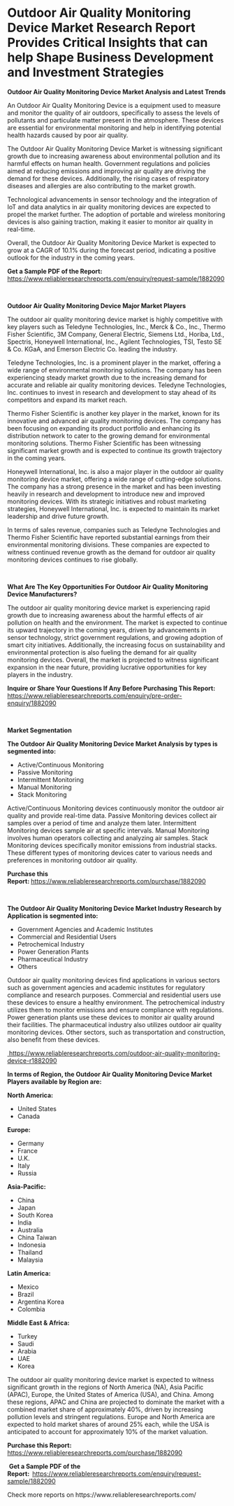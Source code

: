 <p><h1>Outdoor Air Quality Monitoring Device Market Research Report Provides Critical Insights that can help Shape Business Development and Investment Strategies</h1></p><p><strong>Outdoor Air Quality Monitoring Device Market Analysis and Latest Trends</strong></p>
<p><p>An Outdoor Air Quality Monitoring Device is a equipment used to measure and monitor the quality of air outdoors, specifically to assess the levels of pollutants and particulate matter present in the atmosphere. These devices are essential for environmental monitoring and help in identifying potential health hazards caused by poor air quality.</p><p>The Outdoor Air Quality Monitoring Device Market is witnessing significant growth due to increasing awareness about environmental pollution and its harmful effects on human health. Government regulations and policies aimed at reducing emissions and improving air quality are driving the demand for these devices. Additionally, the rising cases of respiratory diseases and allergies are also contributing to the market growth.</p><p>Technological advancements in sensor technology and the integration of IoT and data analytics in air quality monitoring devices are expected to propel the market further. The adoption of portable and wireless monitoring devices is also gaining traction, making it easier to monitor air quality in real-time.</p><p>Overall, the Outdoor Air Quality Monitoring Device Market is expected to grow at a CAGR of 10.1% during the forecast period, indicating a positive outlook for the industry in the coming years.</p></p>
<p><strong>Get a Sample PDF of the Report:&nbsp;</strong> <a href="https://www.reliableresearchreports.com/enquiry/request-sample/1882090">https://www.reliableresearchreports.com/enquiry/request-sample/1882090</a></p>
<p>&nbsp;</p>
<p><strong>Outdoor Air Quality Monitoring Device Major Market Players</strong></p>
<p><p>The outdoor air quality monitoring device market is highly competitive with key players such as Teledyne Technologies, Inc., Merck & Co., Inc., Thermo Fisher Scientific, 3M Company, General Electric, Siemens Ltd., Horiba, Ltd., Spectris, Honeywell International, Inc., Agilent Technologies, TSI, Testo SE & Co. KGaA, and Emerson Electric Co. leading the industry.</p><p>Teledyne Technologies, Inc. is a prominent player in the market, offering a wide range of environmental monitoring solutions. The company has been experiencing steady market growth due to the increasing demand for accurate and reliable air quality monitoring devices. Teledyne Technologies, Inc. continues to invest in research and development to stay ahead of its competitors and expand its market reach.</p><p>Thermo Fisher Scientific is another key player in the market, known for its innovative and advanced air quality monitoring devices. The company has been focusing on expanding its product portfolio and enhancing its distribution network to cater to the growing demand for environmental monitoring solutions. Thermo Fisher Scientific has been witnessing significant market growth and is expected to continue its growth trajectory in the coming years.</p><p>Honeywell International, Inc. is also a major player in the outdoor air quality monitoring device market, offering a wide range of cutting-edge solutions. The company has a strong presence in the market and has been investing heavily in research and development to introduce new and improved monitoring devices. With its strategic initiatives and robust marketing strategies, Honeywell International, Inc. is expected to maintain its market leadership and drive future growth.</p><p>In terms of sales revenue, companies such as Teledyne Technologies and Thermo Fisher Scientific have reported substantial earnings from their environmental monitoring divisions. These companies are expected to witness continued revenue growth as the demand for outdoor air quality monitoring devices continues to rise globally.</p></p>
<p>&nbsp;</p>
<p><strong>What Are The Key Opportunities For Outdoor Air Quality Monitoring Device Manufacturers?</strong></p>
<p><p>The outdoor air quality monitoring device market is experiencing rapid growth due to increasing awareness about the harmful effects of air pollution on health and the environment. The market is expected to continue its upward trajectory in the coming years, driven by advancements in sensor technology, strict government regulations, and growing adoption of smart city initiatives. Additionally, the increasing focus on sustainability and environmental protection is also fueling the demand for air quality monitoring devices. Overall, the market is projected to witness significant expansion in the near future, providing lucrative opportunities for key players in the industry.</p></p>
<p><strong>Inquire or Share Your Questions If Any Before Purchasing This Report:</strong> <a href="https://www.reliableresearchreports.com/enquiry/pre-order-enquiry/1882090">https://www.reliableresearchreports.com/enquiry/pre-order-enquiry/1882090</a></p>
<p>&nbsp;</p>
<p><strong>Market Segmentation</strong></p>
<p><strong>The Outdoor Air Quality Monitoring Device Market Analysis by types is segmented into:</strong></p>
<p><ul><li>Active/Continuous Monitoring</li><li>Passive Monitoring</li><li>Intermittent Monitoring</li><li>Manual Monitoring</li><li>Stack Monitoring</li></ul></p>
<p><p>Active/Continuous Monitoring devices continuously monitor the outdoor air quality and provide real-time data. Passive Monitoring devices collect air samples over a period of time and analyze them later. Intermittent Monitoring devices sample air at specific intervals. Manual Monitoring involves human operators collecting and analyzing air samples. Stack Monitoring devices specifically monitor emissions from industrial stacks. These different types of monitoring devices cater to various needs and preferences in monitoring outdoor air quality.</p></p>
<p><strong>Purchase this Report:&nbsp;</strong><a href="https://www.reliableresearchreports.com/purchase/1882090">https://www.reliableresearchreports.com/purchase/1882090</a></p>
<p>&nbsp;</p>
<p><strong>The Outdoor Air Quality Monitoring Device Market Industry Research by Application is segmented into:</strong></p>
<p><ul><li>Government Agencies and Academic Institutes</li><li>Commercial and Residential Users</li><li>Petrochemical Industry</li><li>Power Generation Plants</li><li>Pharmaceutical Industry</li><li>Others</li></ul></p>
<p><p>Outdoor air quality monitoring devices find applications in various sectors such as government agencies and academic institutes for regulatory compliance and research purposes. Commercial and residential users use these devices to ensure a healthy environment. The petrochemical industry utilizes them to monitor emissions and ensure compliance with regulations. Power generation plants use these devices to monitor air quality around their facilities. The pharmaceutical industry also utilizes outdoor air quality monitoring devices. Other sectors, such as transportation and construction, also benefit from these devices.</p></p>
<p><a href="https://www.reliableresearchreports.com/outdoor-air-quality-monitoring-device-r1882090">&nbsp;https://www.reliableresearchreports.com/outdoor-air-quality-monitoring-device-r1882090</a></p>
<p><strong>In terms of Region, the Outdoor Air Quality Monitoring Device Market Players available by Region are:</strong></p>
<p>
    <p> <strong> North America: </strong>
        <ul>
            <li>United States</li>
            <li>Canada</li>
        </ul>
        </p> 
    <p> <strong> Europe: </strong>
        <ul>
            <li>Germany</li>
            <li>France</li>
            <li>U.K.</li>
            <li>Italy</li>
            <li>Russia</li>
        </ul>
        </p> 
    <p> <strong> Asia-Pacific: </strong>
        <ul>
            <li>China</li>
            <li>Japan</li>
            <li>South Korea</li>
            <li>India</li>
            <li>Australia</li>
            <li>China Taiwan</li>
            <li>Indonesia</li>
            <li>Thailand</li>
            <li>Malaysia</li>
        </ul>
        </p> 
    <p> <strong> Latin America: </strong>
        <ul>
            <li>Mexico</li>
            <li>Brazil</li>
            <li>Argentina Korea</li>
            <li>Colombia</li>
        </ul>
        </p> 
    <p> <strong> Middle East & Africa: </strong>
        <ul>
            <li>Turkey</li>
            <li>Saudi</li>
            <li>Arabia</li>
            <li>UAE</li>
            <li>Korea</li>
        </ul>
    </p>
    </p>
<p><p>The outdoor air quality monitoring device market is expected to witness significant growth in the regions of North America (NA), Asia Pacific (APAC), Europe, the United States of America (USA), and China. Among these regions, APAC and China are projected to dominate the market with a combined market share of approximately 40%, driven by increasing pollution levels and stringent regulations. Europe and North America are expected to hold market shares of around 25% each, while the USA is anticipated to account for approximately 10% of the market valuation.</p></p>
<p><strong>Purchase this Report: </strong><a href="https://www.reliableresearchreports.com/purchase/1882090">https://www.reliableresearchreports.com/purchase/1882090</a></p>
<p>&nbsp;<strong>Get a Sample PDF of the Report:&nbsp;&nbsp;</strong><a href="https://www.reliableresearchreports.com/enquiry/request-sample/1882090">https://www.reliableresearchreports.com/enquiry/request-sample/1882090</a></p>
<p><strong></strong></p>
<p>Check more reports on https://www.reliableresearchreports.com/</p>